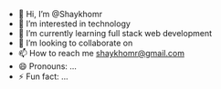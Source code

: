 - 👋 Hi, I’m @Shaykhomr
- 👀 I’m interested in technology 
- 🌱 I’m currently learning full stack web development 
- 💞️ I’m looking to collaborate on 
- 📫 How to reach me shaykhomr@gmail.com
- 😄 Pronouns: ...
- ⚡ Fun fact: ...

<!---
Shaykhomr/Shaykhomr is a ✨ special ✨ repository because its `README.md` (this file) appears on your GitHub profile.
You can click the Preview link to take a look at your changes.
--->

